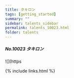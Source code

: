 ```yaml
---
title: タキロン 
tags: [getting_started]
summary: ""
sidebar: talents_sidebar
permalink: talents_10023.html
folder: talents
---
```



##### No.10023 タキロン  

![](https




{% include links.html %}
